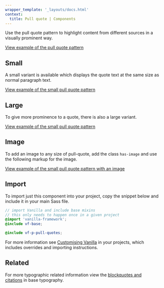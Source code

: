 ```yaml
---
wrapper_template: '_layouts/docs.html'
context:
  title: Pull quote | Components
---
```


Use the pull quote pattern to highlight content from different sources in a
visually prominent way.

<div class="embedded-example"><a href="/docs/examples/patterns/pull-quotes/default/" class="js-example">
View example of the pull quote pattern
</a></div>

## Small

A small variant is available which displays the quote text at the same size as normal paragraph text.

<div class="embedded-example"><a href="/docs/examples/patterns/pull-quotes/small/" class="js-example">
View example of the small pull quote pattern
</a></div>

## Large

To give more prominence to a quote, there is also a large variant.

<div class="embedded-example"><a href="/docs/examples/patterns/pull-quotes/large/" class="js-example">
View example of the small pull quote pattern
</a></div>

## Image

To add an image to any size of pull-quote, add the class `has-image` and use the following markup for the image.

<div class="embedded-example"><a href="/docs/examples/patterns/pull-quotes/default-image/" class="js-example">
View example of the small pull quote pattern with an image
</a></div>

## Import

To import just this component into your project, copy the snippet below and include it in your main Sass file.

```scss
// import Vanilla and include base mixins
// this only needs to happen once in a given project
@import 'vanilla-framework';
@include vf-base;

@include vf-p-pull-quotes;
```

For more information see [Customising Vanilla](/docs/customising-vanilla/) in your projects, which includes overrides and importing instructions.

## Related

For more typographic related information view the [blockquotes and citations](/docs/base/typography#blockquotes-and-citations) in base typography.
